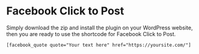 # Facebook Click to Post
Simply download the zip and install the plugin on your WordPress website, then you are ready to use the shortcode for Facebook Click to Post.

`[facebook_quote quote="Your text here" href="https://yoursite.com/"]`